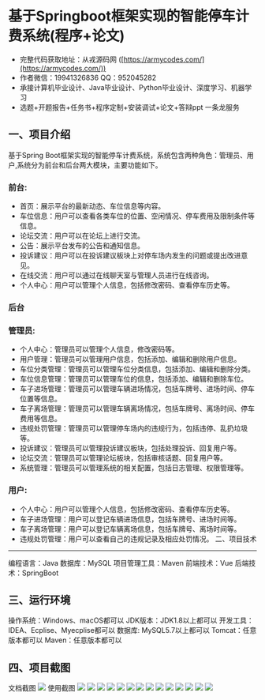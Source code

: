 基于Springboot框架实现的智能停车计费系统(程序+论文)
=
- 完整代码获取地址：从戎源码网 ([https://armycodes.com/](https://armycodes.com/))
- 作者微信：19941326836  QQ：952045282 
- 承接计算机毕业设计、Java毕业设计、Python毕业设计、深度学习、机器学习
- 选题+开题报告+任务书+程序定制+安装调试+论文+答辩ppt 一条龙服务

一、项目介绍
---
基于Spring Boot框架实现的智能停车计费系统，系统包含两种角色：管理员、用户,系统分为前台和后台两大模块，主要功能如下。
### 前台:
- 首页：展示平台的最新动态、车位信息等内容。
- 车位信息：用户可以查看各类车位的位置、空闲情况、停车费用及限制条件等信息。
- 论坛交流：用户可以在论坛上进行交流。
- 公告：展示平台发布的公告和通知信息。
- 投诉建议：用户可以在投诉建议板块上对停车场内发生的问题或提出改进意见。
- 在线交流：用户可以通过在线聊天室与管理人员进行在线咨询。
- 个人中心：用户可以管理个人信息，包括修改密码、查看停车历史等。

### 后台
### 管理员:
- 个人中心：管理员可以管理个人信息，修改密码等。
- 用户管理：管理员可以管理用户信息，包括添加、编辑和删除用户信息。
- 车位分类管理：管理员可以管理车位分类信息，包括添加、编辑和删除分类。
- 车位信息管理：管理员可以管理车位的信息，包括添加、编辑和删除车位。
- 车子进场管理：管理员可以管理车辆进场情况，包括车牌号、进场时间、停车位置等信息。
- 车子离场管理：管理员可以管理车辆离场情况，包括车牌号、离场时间、停车费用等信息。
- 违规处罚管理：管理员可以管理停车场内的违规行为，包括违停、乱扔垃圾等。
- 投诉建议：管理员可以管理投诉建议板块，包括处理投诉、回复用户等。
- 论坛交流：管理员可以管理论坛板块，包括审核话题、回复用户等。
- 系统管理：管理员可以管理系统的相关配置，包括日志管理、权限管理等。
  
### 用户:
- 个人中心：用户可以管理个人信息，包括修改密码、查看停车历史等。
- 车子进场管理：用户可以登记车辆进场信息，包括车牌号、进场时间等。
- 车子离场管理：用户可以登记车辆离场信息，包括车牌号、离场时间等。
- 违规处罚管理：用户可以查看自己的违规记录及相应处罚情况。
二、项目技术
---
编程语言：Java
数据库：MySQL
项目管理工具：Maven
前端技术：Vue
后端技术：SpringBoot

三、运行环境
---
操作系统：Windows、macOS都可以
JDK版本：JDK1.8以上都可以
开发工具：IDEA、Ecplise、Myecplise都可以
数据库: MySQL5.7以上都可以
Tomcat：任意版本都可以
Maven：任意版本都可以

四、项目截图
---
文档截图
![](limage/1.png)
使用截图
![](image/1.png)
![](image/2.png)
![](image/3.png)
![](image/4.png)
![](image/5.png)
![](image/6.png)
![](image/7.png)
![](image/8.png)
![](image/9.png)
![](image/10.png)
![](image/11.png)
![](image/12.png)
![](image/13.png)
![](image/14.png)
